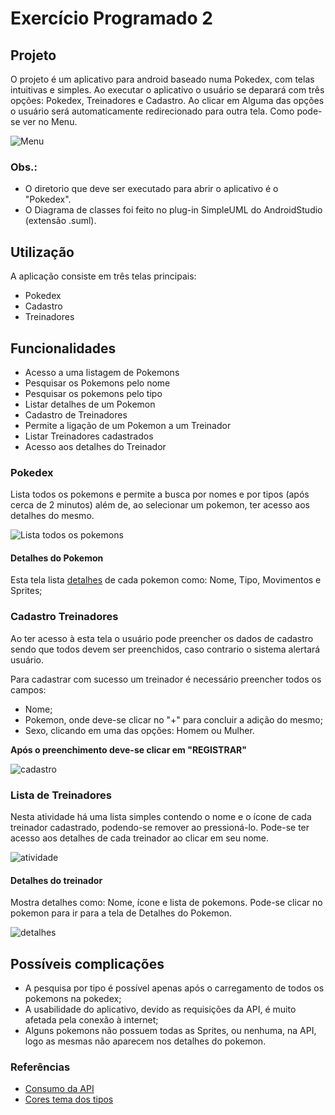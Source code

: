 # Exercício Programado 2

## Projeto

O projeto é um aplicativo para android baseado numa Pokedex, com telas intuitivas e simples.
Ao executar o aplicativo o usuário se deparará com três opções: Pokedex, Treinadores e Cadastro.
Ao clicar em Alguma das opções o usuário será automaticamente redirecionado para outra tela. Como pode-se ver no Menu.


![Menu](https://gitlab.com/GabrielTiveron/ep2/uploads/0d547fd97a31ef228e8d4bf0468ec14c/Menu.png)


### Obs.: 
* O diretorio que deve ser executado para abrir o aplicativo é o "Pokedex".
* O Diagrama de classes foi feito no plug-in SimpleUML do AndroidStudio (extensão .suml).

## Utilização
A aplicação consiste em três telas principais:
* Pokedex
* Cadastro
* Treinadores

## Funcionalidades

* Acesso a uma listagem de Pokemons
* Pesquisar os Pokemons pelo nome
* Pesquisar os pokemons pelo tipo
* Listar detalhes de um Pokemon
* Cadastro de Treinadores
* Permite a ligação de um Pokemon a um Treinador
* Listar Treinadores cadastrados
* Acesso aos detalhes do Treinador

### Pokedex

Lista todos os pokemons e permite a busca por nomes e por tipos (após cerca de 2 minutos)
além de, ao selecionar um pokemon, ter acesso aos detalhes do mesmo.

![Lista todos os pokemons](https://gitlab.com/GabrielTiveron/ep2/uploads/e78226a677b0ac75d5c006591fc4c760/Pokedex.png)


#### Detalhes do Pokemon

Esta tela lista [detalhes](https://gitlab.com/GabrielTiveron/ep2/uploads/69000aaa6698350fdb080c03cea311eb/Detalhes_Pokemon.png) de cada pokemon como: Nome, Tipo, Movimentos e Sprites;

### Cadastro Treinadores

Ao ter acesso à esta tela o usuário pode preencher os dados de cadastro sendo que todos devem ser preenchidos, caso contrario o sistema alertará usuário.

Para cadastrar com sucesso um treinador é necessário preencher todos os campos:
* Nome;
* Pokemon, onde deve-se clicar no "+" para concluir a adição do mesmo;
* Sexo, clicando em uma das opções: Homem ou Mulher.

**Após o preenchimento deve-se clicar em "REGISTRAR"**

![cadastro](https://gitlab.com/GabrielTiveron/ep2/uploads/39d9e6f1a6bee53d01d59cec4dfd15b6/Cadastro_Treinador.png)

### Lista de Treinadores

Nesta atividade há uma lista simples contendo o nome e o ícone de cada treinador cadastrado, podendo-se remover ao pressioná-lo.
Pode-se ter acesso aos detalhes de cada treinador ao clicar em seu nome.

![atividade](https://gitlab.com/GabrielTiveron/ep2/uploads/4513b5b14a54273cd236fbe10d6e6a83/Lista_Treinadores.png)

#### Detalhes do treinador

Mostra detalhes como: Nome, ícone e lista de pokemons.
Pode-se clicar no pokemon para ir para a tela de Detalhes do Pokemon.

![detalhes](https://gitlab.com/GabrielTiveron/ep2/uploads/00fcae993ed8c5c0c47ecdb7a5946b78/Detalhes_Treinador.png)

## Possíveis complicações

* A pesquisa por tipo é possível apenas após o carregamento de todos os pokemons na pokedex;
* A usabilidade do aplicativo, devido as requisições da API, é muito afetada pela conexão à internet;
* Alguns pokemons não possuem todas as Sprites, ou nenhuma, na API, logo as mesmas não aparecem nos detalhes do pokemon.

### Referências

* [Consumo da API](https://square.github.io/retrofit/)
* [Cores tema dos tipos](https://bulbapedia.bulbagarden.net/wiki/Main_Page)